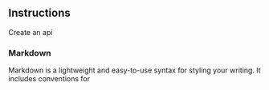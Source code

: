 ## Instructions

Create an api

### Markdown

Markdown is a lightweight and easy-to-use syntax for styling your writing. It includes conventions for
